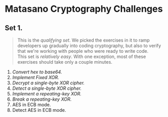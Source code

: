 # Matasano Cryptography Challenges

## Set 1.
> This is the *qualifying set*. We picked the exercises in it to ramp developers up gradually into coding cryptography, but also to verify that we're working with people who were ready to write code.  
> This set is *relatively easy*. With one exception, most of these exercises should take only a couple minutes.

1. _Convert hex to base64._
2. _Implement Fixed XOR._
3. _Decrypt a single-byte XOR cipher._
4. _Detect a single-byte XOR cipher._
5. _Implement a repeating-key XOR._
6. _Break a repeating-key XOR._
7. AES in ECB mode.
8. Detect AES in ECB mode.

